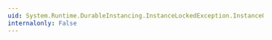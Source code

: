 ```yaml
---
uid: System.Runtime.DurableInstancing.InstanceLockedException.InstanceOwnerId
internalonly: False
---
```


